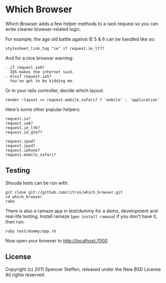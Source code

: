 Which Browser
=============

Which Browser adds a few helper methods to a rack request so you can write cleaner browser-related logic.

For example, the age old battle against IE 5 & 6 can be handled like so:
  
    stylesheet_link_tag "ie" if request.ie_lt7?

And for a nice browser warning:

    - if request.ie6?
      IE6 makes the internet suck.
    - elsif request.ie5?
      You've got to be kidding me.
    

Or in your rails controller, decide which layout:

    render :layout => request.mobile_safari? ? 'mobile' : 'application' 


Here's some other popular helpers:

    request.ie?
    request.ie6?
    request.ie_lt6?
    request.ie_gte7?
    
    request.ipad?
    request.ipod?
    request.iphone?
    request.mobile_safari?



Testing
-------

Shouda tests can be run with:

    git clone git://github.com/citrus/which_browser.git
    cd which_browser
    rake

There is also a ramaze app in test/dummy for a demo, development and real-life testing. Install ramaze (`gem install ramaze`) if you don't have it, then run:

    ruby test/dummy/app.rb 

Now open your browser to [http://localhost:7000](http://localhost:7000)


License
-------

Copyright (c) 2011 Spencer Steffen, released under the New BSD License All rights reserved.